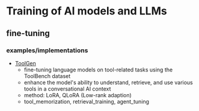 # Training of AI models and LLMs

## fine-tuning

### examples/implementations

* [ToolGen](https://github.com/jmanhype/ToolGen)
  + fine-tuning language models on tool-related tasks using the ToolBench dataset
  + enhance the model's ability to understand, retrieve, and use various tools in a conversational AI context
  + method: LoRA, QLoRA (Low-rank adaption)
  + tool_memorization, retrieval_training, agent_tuning

